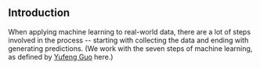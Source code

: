 ## Introduction
When applying machine learning to real-world data, there are a lot of steps involved in the process -- starting with collecting the data and ending with generating predictions. (We work with the seven steps of machine learning, as defined by [Yufeng Guo](https://towardsdatascience.com/the-7-steps-of-machine-learning-2877d7e5548e) here.)